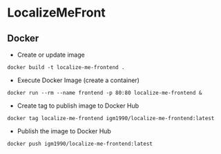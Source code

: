 # LocalizeMeFront

## Docker

- Create or update image

```shell
docker build -t localize-me-frontend .
```

- Execute Docker Image (create a container)

```shell
docker run --rm --name frontend -p 80:80 localize-me-frontend &
```

- Create tag to publish image to Docker Hub

```shell
docker tag localize-me-frontend igm1990/localize-me-frontend:latest
```

- Publish the image to Docker Hub

```shell
docker push igm1990/localize-me-frontend:latest
```

